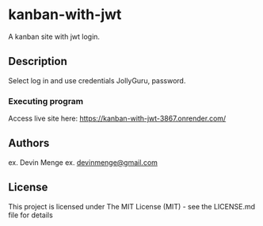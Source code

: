 # kanban-with-jwt

A kanban site with jwt login.

## Description

Select log in and use credentials JollyGuru, password.

### Executing program

Access live site here: https://kanban-with-jwt-3867.onrender.com/

## Authors

ex. Devin Menge
ex. devinmenge@gmail.com

## License

This project is licensed under The MIT License (MIT) - see the LICENSE.md file for details
